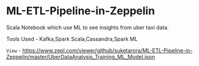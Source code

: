 # ML-ETL-Pipeline-in-Zeppelin

Scala Notebook which use ML to see insights from uber taxi data.

Tools Used - Kafka,Spark Scala,Cassandra,Spark ML

`View` - https://www.zepl.com/viewer/github/suketarora/ML-ETL-Pipeline-in-Zeppelin/master/UberDataAnalysis_Training_ML_Model.json


